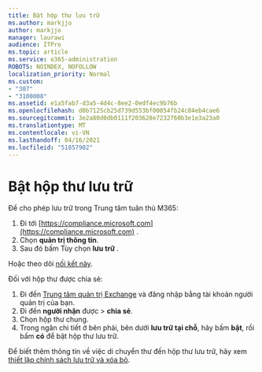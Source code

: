 ```yaml
---
title: Bật hộp thư lưu trữ
ms.author: markjjo
author: markjjo
manager: laurawi
audience: ITPro
ms.topic: article
ms.service: o365-administration
ROBOTS: NOINDEX, NOFOLLOW
localization_priority: Normal
ms.custom:
- "307"
- "3100008"
ms.assetid: e1a5fab7-d3a5-4d4c-8ee2-0edf4ec9b76b
ms.openlocfilehash: d0b7125cb25d739d553bf00054fb24c84eb4cae6
ms.sourcegitcommit: 3e2a80d0db0111f203628e7232760b3e1e3a23a0
ms.translationtype: MT
ms.contentlocale: vi-VN
ms.lasthandoff: 04/16/2021
ms.locfileid: "51857902"
---
```

# <a name="enable-an-archive-mailbox"></a>Bật hộp thư lưu trữ

Để cho phép lưu trữ trong Trung tâm tuân thủ M365:

1. Đi tới [https://compliance.microsoft.com](https://compliance.microsoft.com) .
2. Chọn **quản trị thông tin**.
3. Sau đó bấm Tùy chọn **lưu trữ** .

Hoặc theo dõi [nối kết này](https://sip.compliance.microsoft.com/informationgovernance?viewid=archive).  

Đối với hộp thư được chia sẻ:

1. Đi đến [Trung tâm quản trị Exchange](https://outlook.office365.com/ecp) và đăng nhập bằng tài khoản người quản trị của bạn.
2. Đi đến **người nhận** được  >  **chia sẻ**.
3. Chọn hộp thư chung.
4. Trong ngăn chi tiết ở bên phải, bên dưới **lưu trữ tại chỗ**, hãy bấm **bật**, rồi bấm **có** để bật hộp thư lưu trữ.

Để biết thêm thông tin về việc di chuyển thư đến hộp thư lưu trữ, hãy xem [thiết lập chính sách lưu trữ và xóa bỏ](https://docs.microsoft.com//office365/securitycompliance/set-up-an-archive-and-deletion-policy-for-mailboxes).
